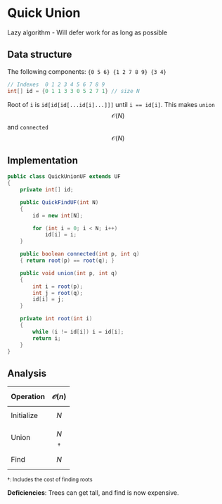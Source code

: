 Quick Union
===========

Lazy algorithm - Will defer work for as long as possible

Data structure
--------------

The following components: `{0 5 6} {1 2 7 8 9} {3 4}`

```java
// Indexes  0 1 2 3 4 5 6 7 8 9
int[] id = {0 1 1 3 3 0 5 2 7 1} // size N
```

Root of `i` is `id[id[id[...id[i]...]]]` until `i == id[i]`. This makes `union` $$\mathcal{O}(N)$$ and `connected` $$\mathcal{O}(N)$$

Implementation
--------------

```java
public class QuickUnionUF extends UF
{
    private int[] id;

    public QuickFindUF(int N)
    {
        id = new int[N];

        for (int i = 0; i < N; i++)
            id[i] = i;
    }

    public boolean connected(int p, int q)
    { return root(p) == root(q); }

    public void union(int p, int q)
    {
        int i = root(p);
        int j = root(q);
        id[i] = j;
    }

    private int root(int i)
    {
        while (i != id[i]) i = id[i];
        return i;
    }
}
```

Analysis
--------

| Operation  | $$\mathcal{O}(n)$$ |
|:-----------|:------------------:|
| Initialize |       $$N$$        |
| Union      | $$N$$<sup>†</sup>  |
| Find       |       $$N$$        |

<small>†: Includes the cost of finding roots</small>

**Deficiencies**: Trees can get tall, and find is now expensive.
